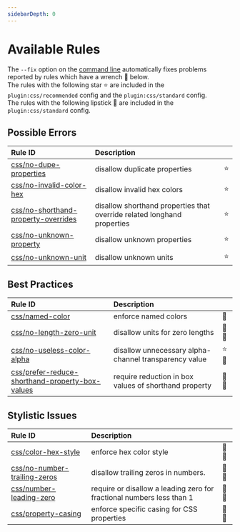 ```yaml
---
sidebarDepth: 0
---
```


# Available Rules

The `--fix` option on the [command line](https://eslint.org/docs/user-guide/command-line-interface#fixing-problems) automatically fixes problems reported by rules which have a wrench :wrench: below.  
The rules with the following star :star: are included in the `plugin:css/recommended` config and the `plugin:css/standard` config.  
The rules with the following lipstick :lipstick: are included in the `plugin:css/standard` config.

<!-- This file is automatically generated in tools/update-docs-rules-index.js, do not change! -->

## Possible Errors

| Rule ID | Description |    |
|:--------|:------------|:---|
| [css/no-dupe-properties](./no-dupe-properties.md) | disallow duplicate properties | :star: |
| [css/no-invalid-color-hex](./no-invalid-color-hex.md) | disallow invalid hex colors | :star: |
| [css/no-shorthand-property-overrides](./no-shorthand-property-overrides.md) | disallow shorthand properties that override related longhand properties | :star: |
| [css/no-unknown-property](./no-unknown-property.md) | disallow unknown properties | :star: |
| [css/no-unknown-unit](./no-unknown-unit.md) | disallow unknown units | :star: |

## Best Practices

| Rule ID | Description |    |
|:--------|:------------|:---|
| [css/named-color](./named-color.md) | enforce named colors | :wrench: |
| [css/no-length-zero-unit](./no-length-zero-unit.md) | disallow units for zero lengths | :lipstick::wrench: |
| [css/no-useless-color-alpha](./no-useless-color-alpha.md) | disallow unnecessary alpha-channel transparency value | :star::wrench: |
| [css/prefer-reduce-shorthand-property-box-values](./prefer-reduce-shorthand-property-box-values.md) | require reduction in box values of shorthand property | :lipstick::wrench: |

## Stylistic Issues

| Rule ID | Description |    |
|:--------|:------------|:---|
| [css/color-hex-style](./color-hex-style.md) | enforce hex color style | :lipstick::wrench: |
| [css/no-number-trailing-zeros](./no-number-trailing-zeros.md) | disallow trailing zeros in numbers. | :lipstick::wrench: |
| [css/number-leading-zero](./number-leading-zero.md) | require or disallow a leading zero for fractional numbers less than 1 | :lipstick::wrench: |
| [css/property-casing](./property-casing.md) | enforce specific casing for CSS properties | :lipstick::wrench: |
